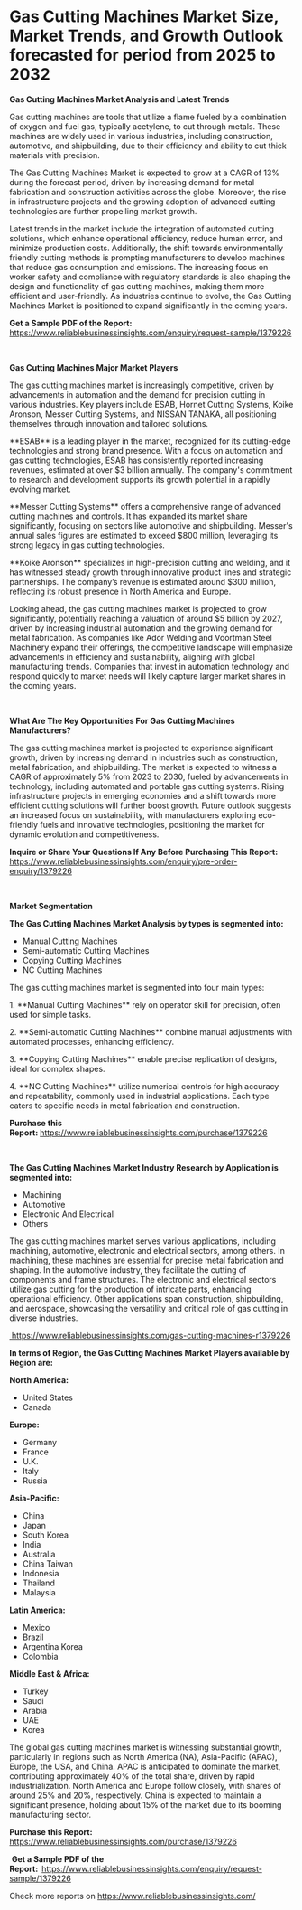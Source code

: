<p><h1>Gas Cutting Machines Market Size, Market Trends, and Growth Outlook forecasted for period from 2025 to 2032</h1></p><p><strong>Gas Cutting Machines Market Analysis and Latest Trends</strong></p>
<p><p>Gas cutting machines are tools that utilize a flame fueled by a combination of oxygen and fuel gas, typically acetylene, to cut through metals. These machines are widely used in various industries, including construction, automotive, and shipbuilding, due to their efficiency and ability to cut thick materials with precision. </p><p>The Gas Cutting Machines Market is expected to grow at a CAGR of 13% during the forecast period, driven by increasing demand for metal fabrication and construction activities across the globe. Moreover, the rise in infrastructure projects and the growing adoption of advanced cutting technologies are further propelling market growth. </p><p>Latest trends in the market include the integration of automated cutting solutions, which enhance operational efficiency, reduce human error, and minimize production costs. Additionally, the shift towards environmentally friendly cutting methods is prompting manufacturers to develop machines that reduce gas consumption and emissions. The increasing focus on worker safety and compliance with regulatory standards is also shaping the design and functionality of gas cutting machines, making them more efficient and user-friendly. As industries continue to evolve, the Gas Cutting Machines Market is positioned to expand significantly in the coming years.</p></p>
<p><strong>Get a Sample PDF of the Report:&nbsp;</strong> <a href="https://www.reliablebusinessinsights.com/enquiry/request-sample/1379226?utm_campaign=3494&utm_medium=2&utm_source=Github&utm_content=ia&utm_term=09042025&utm_id=gas-cutting-machines">https://www.reliablebusinessinsights.com/enquiry/request-sample/1379226</a></p>
<p>&nbsp;</p>
<p><strong>Gas Cutting Machines Major Market Players</strong></p>
<p><p>The gas cutting machines market is increasingly competitive, driven by advancements in automation and the demand for precision cutting in various industries. Key players include ESAB, Hornet Cutting Systems, Koike Aronson, Messer Cutting Systems, and NISSAN TANAKA, all positioning themselves through innovation and tailored solutions.</p><p>**ESAB** is a leading player in the market, recognized for its cutting-edge technologies and strong brand presence. With a focus on automation and gas cutting technologies, ESAB has consistently reported increasing revenues, estimated at over $3 billion annually. The company's commitment to research and development supports its growth potential in a rapidly evolving market.</p><p>**Messer Cutting Systems** offers a comprehensive range of advanced cutting machines and controls. It has expanded its market share significantly, focusing on sectors like automotive and shipbuilding. Messer's annual sales figures are estimated to exceed $800 million, leveraging its strong legacy in gas cutting technologies.</p><p>**Koike Aronson** specializes in high-precision cutting and welding, and it has witnessed steady growth through innovative product lines and strategic partnerships. The company’s revenue is estimated around $300 million, reflecting its robust presence in North America and Europe.</p><p>Looking ahead, the gas cutting machines market is projected to grow significantly, potentially reaching a valuation of around $5 billion by 2027, driven by increasing industrial automation and the growing demand for metal fabrication. As companies like Ador Welding and Voortman Steel Machinery expand their offerings, the competitive landscape will emphasize advancements in efficiency and sustainability, aligning with global manufacturing trends. Companies that invest in automation technology and respond quickly to market needs will likely capture larger market shares in the coming years.</p></p>
<p>&nbsp;</p>
<p><strong>What Are The Key Opportunities For Gas Cutting Machines Manufacturers?</strong></p>
<p><p>The gas cutting machines market is projected to experience significant growth, driven by increasing demand in industries such as construction, metal fabrication, and shipbuilding. The market is expected to witness a CAGR of approximately 5% from 2023 to 2030, fueled by advancements in technology, including automated and portable gas cutting systems. Rising infrastructure projects in emerging economies and a shift towards more efficient cutting solutions will further boost growth. Future outlook suggests an increased focus on sustainability, with manufacturers exploring eco-friendly fuels and innovative technologies, positioning the market for dynamic evolution and competitiveness.</p></p>
<p><strong>Inquire or Share Your Questions If Any Before Purchasing This Report:</strong> <a href="https://www.reliablebusinessinsights.com/enquiry/pre-order-enquiry/1379226?utm_campaign=3494&utm_medium=2&utm_source=Github&utm_content=ia&utm_term=09042025&utm_id=gas-cutting-machines">https://www.reliablebusinessinsights.com/enquiry/pre-order-enquiry/1379226</a></p>
<p>&nbsp;</p>
<p><strong>Market Segmentation</strong></p>
<p><strong>The Gas Cutting Machines Market Analysis by types is segmented into:</strong></p>
<p><ul><li>Manual Cutting Machines</li><li>Semi-automatic Cutting Machines</li><li>Copying Cutting Machines</li><li>NC Cutting Machines</li></ul></p>
<p><p>The gas cutting machines market is segmented into four main types: </p><p>1. **Manual Cutting Machines** rely on operator skill for precision, often used for simple tasks. </p><p>2. **Semi-automatic Cutting Machines** combine manual adjustments with automated processes, enhancing efficiency. </p><p>3. **Copying Cutting Machines** enable precise replication of designs, ideal for complex shapes. </p><p>4. **NC Cutting Machines** utilize numerical controls for high accuracy and repeatability, commonly used in industrial applications. Each type caters to specific needs in metal fabrication and construction.</p></p>
<p><strong>Purchase this Report:&nbsp;</strong><a href="https://www.reliablebusinessinsights.com/purchase/1379226?utm_campaign=3494&utm_medium=2&utm_source=Github&utm_content=ia&utm_term=09042025&utm_id=gas-cutting-machines">https://www.reliablebusinessinsights.com/purchase/1379226</a></p>
<p>&nbsp;</p>
<p><strong>The Gas Cutting Machines Market Industry Research by Application is segmented into:</strong></p>
<p><ul><li>Machining</li><li>Automotive</li><li>Electronic And Electrical</li><li>Others</li></ul></p>
<p><p>The gas cutting machines market serves various applications, including machining, automotive, electronic and electrical sectors, among others. In machining, these machines are essential for precise metal fabrication and shaping. In the automotive industry, they facilitate the cutting of components and frame structures. The electronic and electrical sectors utilize gas cutting for the production of intricate parts, enhancing operational efficiency. Other applications span construction, shipbuilding, and aerospace, showcasing the versatility and critical role of gas cutting in diverse industries.</p></p>
<p><a href="https://www.reliablebusinessinsights.com/gas-cutting-machines-r1379226?utm_campaign=3494&utm_medium=2&utm_source=Github&utm_content=ia&utm_term=09042025&utm_id=gas-cutting-machines">&nbsp;https://www.reliablebusinessinsights.com/gas-cutting-machines-r1379226</a></p>
<p><strong>In terms of Region, the Gas Cutting Machines Market Players available by Region are:</strong></p>
<p>
    <p> <strong> North America: </strong>
        <ul>
            <li>United States</li>
            <li>Canada</li>
        </ul>
        </p> 
    <p> <strong> Europe: </strong>
        <ul>
            <li>Germany</li>
            <li>France</li>
            <li>U.K.</li>
            <li>Italy</li>
            <li>Russia</li>
        </ul>
        </p> 
    <p> <strong> Asia-Pacific: </strong>
        <ul>
            <li>China</li>
            <li>Japan</li>
            <li>South Korea</li>
            <li>India</li>
            <li>Australia</li>
            <li>China Taiwan</li>
            <li>Indonesia</li>
            <li>Thailand</li>
            <li>Malaysia</li>
        </ul>
        </p> 
    <p> <strong> Latin America: </strong>
        <ul>
            <li>Mexico</li>
            <li>Brazil</li>
            <li>Argentina Korea</li>
            <li>Colombia</li>
        </ul>
        </p> 
    <p> <strong> Middle East & Africa: </strong>
        <ul>
            <li>Turkey</li>
            <li>Saudi</li>
            <li>Arabia</li>
            <li>UAE</li>
            <li>Korea</li>
        </ul>
    </p>
    </p>
<p><p>The global gas cutting machines market is witnessing substantial growth, particularly in regions such as North America (NA), Asia-Pacific (APAC), Europe, the USA, and China. APAC is anticipated to dominate the market, contributing approximately 40% of the total share, driven by rapid industrialization. North America and Europe follow closely, with shares of around 25% and 20%, respectively. China is expected to maintain a significant presence, holding about 15% of the market due to its booming manufacturing sector.</p></p>
<p><strong>Purchase this Report: </strong><a href="https://www.reliablebusinessinsights.com/purchase/1379226?utm_campaign=3494&utm_medium=2&utm_source=Github&utm_content=ia&utm_term=09042025&utm_id=gas-cutting-machines">https://www.reliablebusinessinsights.com/purchase/1379226</a></p>
<p>&nbsp;<strong>Get a Sample PDF of the Report:&nbsp;&nbsp;</strong><a href="https://www.reliablebusinessinsights.com/enquiry/request-sample/1379226?utm_campaign=3494&utm_medium=2&utm_source=Github&utm_content=ia&utm_term=09042025&utm_id=gas-cutting-machines">https://www.reliablebusinessinsights.com/enquiry/request-sample/1379226</a></p>
<p><strong></strong></p>
<p>Check more reports on <a href="https://www.reliablebusinessinsights.com/?utm_campaign=3494&utm_medium=2&utm_source=Github&utm_content=ia&utm_term=09042025&utm_id=gas-cutting-machines">https://www.reliablebusinessinsights.com/</a></p>